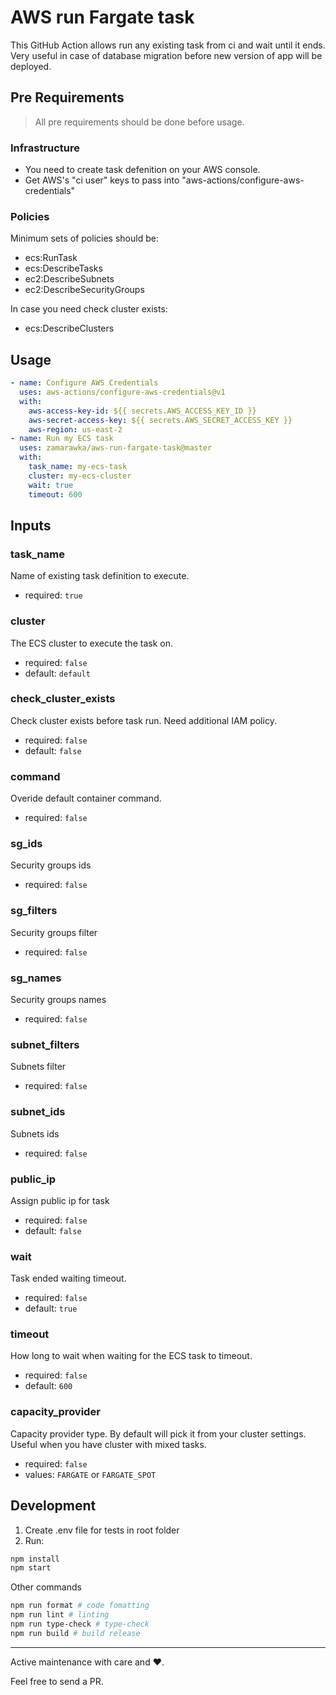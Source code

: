 # AWS run Fargate task

This GitHub Action allows run any existing task from ci and wait until it ends. Very useful in case of database migration before new version of app will be deployed.

## Pre Requirements

> All pre requirements should be done before usage.

### Infrastructure

- You need to create task defenition on your AWS console.
- Get AWS's "ci user" keys to pass into "aws-actions/configure-aws-credentials"

### Policies

Minimum sets of policies should be:

- ecs:RunTask
- ecs:DescribeTasks
- ec2:DescribeSubnets
- ec2:DescribeSecurityGroups

In case you need check cluster exists:

- ecs:DescribeClusters

## Usage

```yaml
- name: Configure AWS Credentials
  uses: aws-actions/configure-aws-credentials@v1
  with:
    aws-access-key-id: ${{ secrets.AWS_ACCESS_KEY_ID }}
    aws-secret-access-key: ${{ secrets.AWS_SECRET_ACCESS_KEY }}
    aws-region: us-east-2
- name: Run my ECS task
  uses: zamarawka/aws-run-fargate-task@master
  with:
    task_name: my-ecs-task
    cluster: my-ecs-cluster
    wait: true
    timeout: 600
```

## Inputs

### task_name

Name of existing task definition to execute.

- required: `true`

### cluster

The ECS cluster to execute the task on.

- required: `false`
- default: `default`

### check_cluster_exists

Check cluster exists before task run. Need additional IAM policy.

- required: `false`
- default: `false`

### command

Overide default container command.

- required: `false`

### sg_ids

Security groups ids

- required: `false`

### sg_filters

Security groups filter

- required: `false`

### sg_names

Security groups names

- required: `false`

### subnet_filters

Subnets filter

- required: `false`

### subnet_ids

Subnets ids

- required: `false`

### public_ip

Assign public ip for task

- required: `false`
- default: `false`

### wait

Task ended waiting timeout.

- required: `false`
- default: `true`

### timeout

How long to wait when waiting for the ECS task to timeout.

- required: `false`
- default: `600`

### capacity_provider

Capacity provider type. By default will pick it from your cluster settings.
Useful when you have cluster with mixed tasks.

- required: `false`
- values: `FARGATE` or `FARGATE_SPOT`

## Development

1. Create .env file for tests in root folder
1. Run:

```sh
npm install
npm start
```

Other commands

```sh
npm run format # code fomatting
npm run lint # linting
npm run type-check # type-check
npm run build # build release
```

---

Active maintenance with care and ❤️.

Feel free to send a PR.
